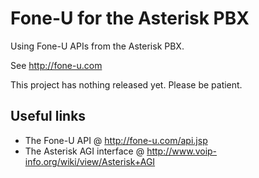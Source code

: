 Fone-U for the Asterisk PBX
===========================

Using Fone-U APIs from the Asterisk PBX.

See http://fone-u.com

This project has nothing released yet. Please be patient.


Useful links
------------

 - The Fone-U API @ http://fone-u.com/api.jsp
 - The Asterisk AGI interface @ http://www.voip-info.org/wiki/view/Asterisk+AGI

